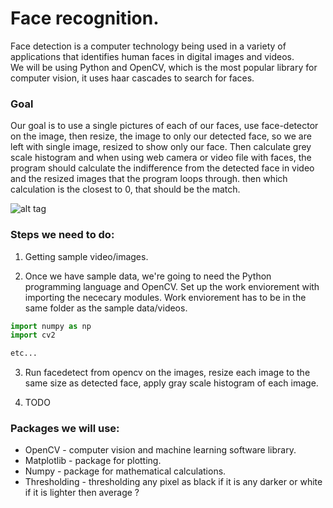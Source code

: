 # Face recognition.


Face detection is a computer technology being used in a variety of applications that identifies human faces in digital images and videos.  
We will be using Python and OpenCV, which is the most popular library for computer vision, it uses haar cascades to search for faces.


### Goal
Our goal is to use a single pictures of each of our faces, use face-detector on the image, then resize, the image to only our detected face, so we are left with single image, resized to show only our face. Then calculate grey scale histogram and when using web camera or video file with faces, the program should calculate the indifference from the detected face in video and the resized images that the program loops through. then which calculation is the closest to 0, that should be the match.


![alt tag](https://images.duckduckgo.com/iu/?u=https%3A%2F%2Fsophosnews.files.wordpress.com%2F2015%2F02%2Fface-detection_550.jpg%3Fw%3D640&f=1)


### Steps we need to do:
1. Getting sample video/images.

2. Once we have sample data, we're going to need the Python programming language and OpenCV. Set up the work enviorement with importing the nececary modules. Work enviorement has to be in the same folder as the sample data/videos.
```Python
import numpy as np
import cv2

etc...
```
3. Run facedetect from opencv on the images, resize each image to the same size as detected face, apply gray scale histogram of each image.  

4. TODO


### Packages we will use:
* OpenCV - computer vision and machine learning software library.  
* Matplotlib - package for plotting. 
* Numpy - package for mathematical calculations. 
* Thresholding - thresholding any pixel as black if it is any darker or white if it is lighter then average ?

